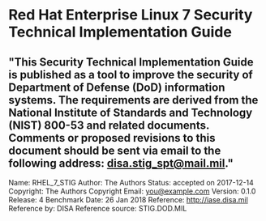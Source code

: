 # Red Hat Enterprise Linux 7 Security Technical Implementation Guide
"This Security Technical Implementation Guide is published as a tool to improve the security of Department of Defense (DoD) information systems. The requirements are derived from the National Institute of Standards and Technology (NIST) 800-53 and related documents. Comments or proposed revisions to this document should be sent via email to the following address: disa.stig_spt@mail.mil."
---
Name: RHEL_7_STIG
Author: The Authors
Status: accepted on 2017-12-14
Copyright: The Authors
Copyright Email: you@example.com
Version: 0.1.0
Release: 4 Benchmark Date: 26 Jan 2018
Reference: http://iase.disa.mil
Reference by: DISA
Reference source: STIG.DOD.MIL
